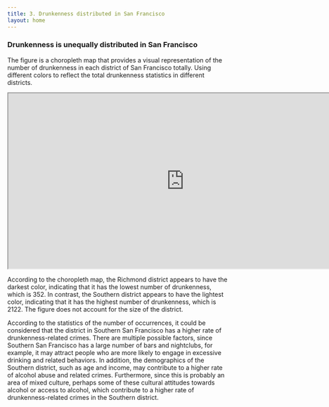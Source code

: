 ```yaml
---
title: 3. Drunkenness distributed in San Francisco
layout: home
---
```


### **Drunkenness is unequally distributed in San Francisco**


The figure is a choropleth map that provides a visual representation of the number of drunkenness in each district of San Francisco totally. Using different colors to reflect the total drunkenness statistics in different districts.

<iframe src="https://raw.githack.com/fenfen22/fenfen22.github.io/main/map_plot.html" width="800" height="400">
</iframe>

According to the choropleth map, the Richmond district appears to have the darkest color, indicating that it has the lowest number of drunkenness, which is 352. In contrast, the Southern district appears to have the lightest color, indicating that it has the highest number of drunkenness, which is 2122. The figure does not account for the size of the district.


According to the statistics of the number of occurrences, it could be considered that the district in Southern San Francisco has a higher rate of drunkenness-related crimes. There are multiple possible factors, since Southern San Francisco has a large number of bars and nightclubs, for example, it may attract people who are more likely to engage in excessive drinking and related behaviors. In addition, the demographics of the Southern district, such as age and income, may contribute to a higher rate of alcohol abuse and related crimes. Furthermore, since this is probably an area of mixed culture, perhaps some of these cultural attitudes towards alcohol or access to alcohol, which contribute to a higher rate of drunkenness-related crimes in the Southern district.
